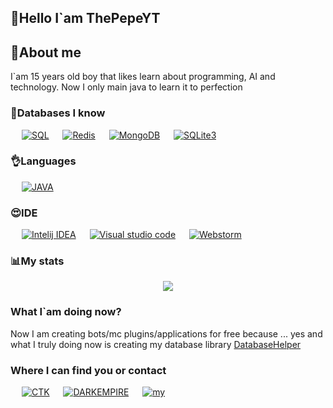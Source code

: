 ## 👋Hello I`am ThePepeYT

## 💁About me
I`am 15 years old boy that likes learn about programming, AI and technology.
Now I only main java to learn it to perfection 

### 📙Databases I know

<p align="left">
  &emsp;
    <a href="https://www.mysql.com/"><img alt="SQL" src="https://shields.io/badge/MySQL-and--any--forks?logo=appveyor&style=for-the-badge&color=blue"></a>
  &emsp;
    <a href="https://redis.io/"><img alt="Redis" src="https://shields.io/badge/Redis-and--any--forks?logo=appveyor&style=for-the-badge&color=red"></a>
   &emsp;
   <a href="https://www.mongodb.com/"><img alt="MongoDB" src="https://shields.io/badge/MongoDB-and--any--forks?logo=appveyor&style=for-the-badge&color=green"></a>
    &emsp;
      <a href="https://sqlite.org/"><img alt="SQLite3" src="https://shields.io/badge/SQLite3-and--any--forks?logo=appveyor&style=for-the-badge&color=purple"></a>
 </p>

### 👌Languages
<p align="left">
  &emsp;
    <a href="https://www.java.com/"><img alt="JAVA" src="https://shields.io/badge/Java-and--any--forks?logo=appveyor&style=for-the-badge&color=red"></a>
 </p>


### 😍IDE

<p align="left">
  &emsp;
    <a href="https://www.jetbrains.com/idea/"><img alt="Intelij IDEA" src="https://shields.io/badge/Intellij IDEA-and--any--forks?logo=appveyor&style=for-the-badge&color=red"></a>
  &emsp;
    <a href="https://code.visualstudio.com"><img alt="Visual studio code" src="https://shields.io/badge/Visual studio code-and--any--forks?logo=appveyor&style=for-the-badge&color=blue"></a>  
   &emsp;
   <a href="https://www.jetbrains.com/webstorm/"><img alt="Webstorm" src="https://shields.io/badge/Webstorm-and--any--forks?logo=appveyor&style=for-the-badge&color=green"></a>  
 </p>

### 📊My stats
<p align="center"><img src="https://github-profile-trophy.vercel.app/?username=ThePepeYT&theme=onedark&margin-w=5&margin-h=5&no-bg=false"></p>

### What I`am doing now?
Now I am creating bots/mc plugins/applications for free because ... yes
and what I truly doing now is creating my database library [DatabaseHelper](https://github.com/ThePepeYT/databasehelper/)

### Where I can find you or contact

<p align="left">
  &emsp;
    <a href="https://discord.gg/BzDDN5yYCN"><img alt="CTK" src="https://shields.io/badge/CTK server-and--any--forks?logo=appveyor&style=for-the-badge&color=red"></a>
  &emsp;
    <a href="https://discord.gg/RER9hkbpjh"><img alt="DARKEMPIRE" src="https://shields.io/badge/Darkempire server-and--any--forks?logo=appveyor&style=for-the-badge&color=blue"></a>  
   &emsp;
   <a href="https://discord.gg/A4XZFze8WU"><img alt="my" src="https://shields.io/badge/My server-and--any--forks?logo=appveyor&style=for-the-badge&color=green"></a>
 </p>


